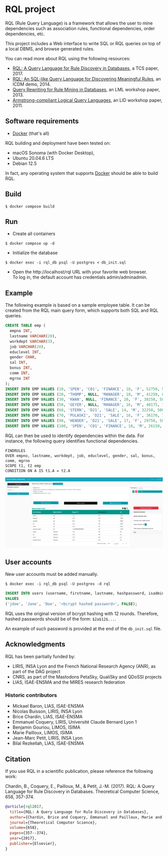 # RQL project

RQL (Rule Query Language) is a framework that allows the user to mine dependencies such as association rules, functional dependencies, order dependencies, etc.

This project includes a Web interface to write SQL or RQL queries on top of a local DBMS, and browse generated rules.

You can read more about RQL using the following resources:

- [RQL: A Query Language for Rule Discovery in Databases](https://hal.science/hal-01395083/), a TCS paper, 2017.
- [RQL: An SQL-like Query Language for Discovering Meaningful Rules](https://hal.science/hal-01301091/), an ICDM demo, 2014.
- [Query Rewriting for Rule Mining in Databases](https://hal.science/hal-01339257/), an LML workshop paper, 2013.
- [Armstrong-compliant Logical Query Languages](https://hal.science/hal-00649604/), an LID workshop paper, 2011.


## Software requirements

* [Docker](https://www.docker.com/) (that's all)

RQL building and deployment have been tested on:

* macOS Sonoma (with Docker Desktop),
* Ubuntu 20.04.6 LTS
* Debian 12.5

In fact, any operating system that supports [Docker](https://www.docker.com/) should be able to build RQL.

## Build

```console
$ docker compose build
```

## Run

* Create all containers

```console
$ docker compose up -d
```

* Initialize the database

```console
$ docker exec -i rql_db psql -U postgres < db_init.sql
```

* Open the http://localhost/rql URL with your favorite web browser.  
To log in, the default account has credentials admin/adminadmin.

## Example

The following example is based on a sample employee table. It can be created from the RQL main query form, which supports both SQL and RQL queries.

~~~SQL
CREATE TABLE emp (
  empno INT,
  lastname VARCHAR(20),
  workdept VARCHAR(3),
  job VARCHAR(20),
  educlevel INT,
  gender CHAR,
  sal INT,
  bonus INT,
  comm INT,
  mgrno INT
);
INSERT INTO EMP VALUES (10, 'SPEN', 'C01', 'FINANCE', 18, 'F', 52750, 500, 4220, 20);
INSERT INTO EMP VALUES (20, 'THOMP', NULL, 'MANAGER', 18, 'M', 41250, 800, 3300, NULL);
INSERT INTO EMP VALUES (30, 'KWAN', NULL, 'FINANCE', 20, 'F', 38250, 500, 3060, 10);
INSERT INTO EMP VALUES (50, 'GEYER', NULL, 'MANAGER', 16, 'M', 40175, 700, 3214, 20);
INSERT INTO EMP VALUES (60, 'STERN', 'D21', 'SALE', 14, 'M', 32250, 500, 2580, 30);
INSERT INTO EMP VALUES (70, 'PULASKI', 'D21', 'SALE', 16, 'F', 36170, 700, 2893, 100);
INSERT INTO EMP VALUES (90, 'HENDER', 'D21', 'SALE', 17, 'F', 29750, 500, 2380, 10);
INSERT INTO EMP VALUES (100, 'SPEN', 'C01', 'FINANCE', 18, 'M', 26150, 800, 2092, 20);
~~~

RQL can then be used to identify dependencies within the data. For instance, the following query identifies functional dependencies.

~~~RQL
FINDRULES
OVER empno, lastname, workdept, job, educlevel, gender, sal, bonus, comm, mgrno
SCOPE t1, t2 emp
CONDITION ON A IS t1.A = t2.A
~~~

![The RQL Web interface](images/rql_web.png)

## User accounts

New user accounts must be added manually.

```console
$ docker exec -i rql_db psql -U postgres -d rql
```

~~~SQL
INSERT INTO users (username, firstname, lastname, hashpassword, isadmin)
VALUES
('jdoe', 'Jane', 'Doe', '<bcrypt hashed password>', FALSE);
~~~

RQL uses the original version of bcrypt hashing with 12 rounds.
Therefore, hashed passwords should be of the form: `$2a$12$...`.

An example of such password is provided at the end of the `db_init.sql` file.

## Acknowledgments

RQL has been partially funded by:

- LIRIS, INSA Lyon and the French National Research Agency (ANR), as part of the DAG project
- CNRS, as part of the Mastodons PetaSky, QualiSky and QDoSSI projects
- LIAS, ISAE-ENSMA and the MIRES research federation

### Historic contributors

* Mickael Baron, LIAS, ISAE-ENSMA
* Nicolas Buisson, LIRIS, INSA Lyon
* Brice Chardin, LIAS, ISAE-ENSMA
* Emmanuel Coquery, LIRIS, Université Claude Bernard Lyon 1
* Benjamin Gouriou, LIMOS, ISIMA
* Marie Pailloux, LIMOS, ISIMA
* Jean-Marc Petit, LIRIS, INSA Lyon
* Bilal Rezkellah, LIAS, ISAE-ENSMA

## Citation

If you use RQL in a scientific publication, please reference the following work:

Chardin, B., Coquery, E., Pailloux, M., & Petit, J.-M. (2017). RQL: A Query Language for Rule Discovery in Databases. Theoretical Computer Science, 658, 357-374.

~~~bibtex
@article{rql2017,
  title={RQL: A Query Language for Rule Discovery in Databases},
  author={Chardin, Brice and Coquery, Emmanuel and Pailloux, Marie and Petit, Jean-Marc},
  journal={Theoretical Computer Science},
  volume={658},
  pages={357--374},
  year={2017},
  publisher={Elsevier},
}
~~~
